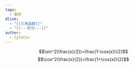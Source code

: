 ```yaml
---
tags:
  - 数学
dlink:
  - "[[三角函数]]"
  - "[[---积分---]]"
author:
  - Cyletix
---
```

$$\sin^2(\frac{x}{2})=\frac{1-\cos(x)}{2}$$
$$\cos^2(\frac{x}{2})=\frac{1+\cos(x)}{2}$$ 